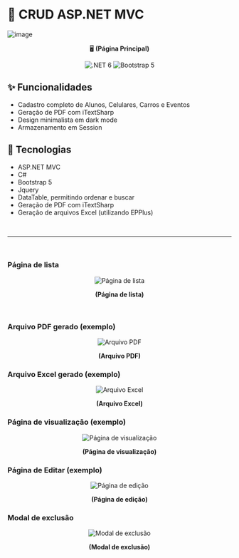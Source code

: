 # 📘 CRUD ASP.NET MVC

![image](https://github.com/user-attachments/assets/84699277-a56d-4391-b8c8-e8b503c39c41)
<p align="center">🖥️ <strong>(Página Principal)</strong></p>

<div align="center"> 
  <img src="https://img.shields.io/badge/.NET-6.0-5C2D91?style=flat&logo=.net" alt=".NET 6"> 
  <img src="https://img.shields.io/badge/Bootstrap-5-7952B3?style=flat&logo=bootstrap" alt="Bootstrap 5"> 
</div>

## ✨ Funcionalidades

- Cadastro completo de Alunos, Celulares, Carros e Eventos
- Geração de PDF com iTextSharp
- Design minimalista em dark mode
- Armazenamento em Session

## 🚀 Tecnologias

- ASP.NET MVC
- C#
- Bootstrap 5
- Jquery
- DataTable, permitindo ordenar e buscar
- Geração de PDF com iTextSharp
- Geração de arquivos Excel (utilizando EPPlus)

<br><hr><br>

### Página de lista

<div align="center">
  <img src="https://github.com/user-attachments/assets/d20df555-9baf-44d0-a536-3f30f7b08e55" alt="Página de lista">
  <p><strong>(Página de lista)</strong></p>
</div>

<br>

### Arquivo PDF gerado (exemplo)

<div align="center">
  <img src="https://github.com/user-attachments/assets/77731e9a-172e-4dc0-97fb-fcd40305a698" alt="Arquivo PDF">
  <p><strong>(Arquivo PDF)</strong></p>
</div>

### Arquivo Excel gerado (exemplo)

<div align="center">
  <img src="https://github.com/user-attachments/assets/d1ec25dc-c1b2-4b13-8182-d3ddf132729f" alt="Arquivo Excel">
  <p><strong>(Arquivo Excel)</strong></p>
</div>

### Página de visualização (exemplo)

<div align="center">
  <img src="https://github.com/user-attachments/assets/97408e71-d2d5-4608-b1c0-4af43ee363a6" alt="Página de visualização">
  <p><strong>(Página de visualização)</strong></p>
</div>

### Página de Editar (exemplo)

<div align="center">
  <img src="https://github.com/user-attachments/assets/85c87f80-6137-4f25-865b-9e384798f191" alt="Página de edição">
  <p><strong>(Página de edição)</strong></p>
</div>

### Modal de exclusão

<div align="center">
  <img src="https://github.com/user-attachments/assets/dc66c117-ab19-449b-a882-21786a7fa2b8" alt="Modal de exclusão">
  <p><strong>(Modal de exclusão)</strong></p>
</div>
